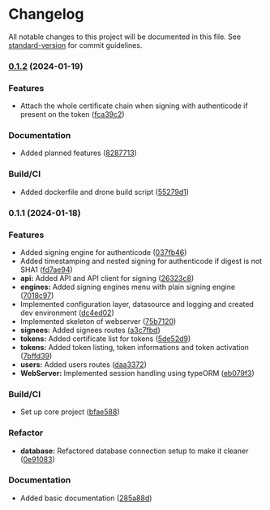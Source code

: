 # Changelog

All notable changes to this project will be documented in this file. See [standard-version](https://github.com/conventional-changelog/standard-version) for commit guidelines.

### [0.1.2](https://github.com/gergof/signo/compare/v0.1.1...v0.1.2) (2024-01-19)


### Features

* Attach the whole certificate chain when signing with authenticode if present on the token ([fca39c2](https://github.com/gergof/signo/commit/fca39c2a94aeab5b5f5af71308928956c4c08b22))


### Documentation

* Added planned features ([8287713](https://github.com/gergof/signo/commit/82877132cd38bb87bb4867c67543daf7899cf4d6))


### Build/CI

* Added dockerfile and drone build script ([55279d1](https://github.com/gergof/signo/commit/55279d1f2e449b907e93573a31235e182e97984b))

### 0.1.1 (2024-01-18)


### Features

* Added signing engine for authenticode ([037fb46](https://github.com/gergof/signo/commit/037fb461b4800bead723af6f7d783b3194b5493b))
* Added timestamping and nested signing for authenticode if digest is not SHA1 ([fd7ae94](https://github.com/gergof/signo/commit/fd7ae949af79aa6df00f3a0c7abe51087420ec13))
* **api:** Added API and API client for signing ([26323c8](https://github.com/gergof/signo/commit/26323c8b41d52d49f353ff1b48065402a2555ce5))
* **engines:** Added signing engines menu with plain signing engine ([7018c97](https://github.com/gergof/signo/commit/7018c97abcecade3dee44148d160bac4eae0556f))
* Implemented configuration layer, datasource and logging and created dev environment ([dc4ed02](https://github.com/gergof/signo/commit/dc4ed029ce48b5fe4eb06db3ecf69b9480ae4636))
* Implemented skeleton of webserver ([75b7120](https://github.com/gergof/signo/commit/75b71207849e92bb1bf0fc55f940ab2cfceefdee))
* **signees:** Added signees routes ([a3c7fbd](https://github.com/gergof/signo/commit/a3c7fbdc162f7839aeaebc0bc85c0fbf565f3fc4))
* **tokens:** Added certificate list for tokens ([5de52d9](https://github.com/gergof/signo/commit/5de52d988d241eed3fae65c0b6b3ddf485cdcaac))
* **tokens:** Added token listing, token informations and token activation ([7bffd39](https://github.com/gergof/signo/commit/7bffd3915db4e8f9492dc4a0419ac24a2ae6fcba))
* **users:** Added users routes ([daa3372](https://github.com/gergof/signo/commit/daa337271522467de18e69385076d9f28525c812))
* **WebServer:** Implemented session handling using typeORM ([eb079f3](https://github.com/gergof/signo/commit/eb079f38f62f7c3811557a24b4f8a03d179538da))


### Build/CI

* Set up core project ([bfae588](https://github.com/gergof/signo/commit/bfae5889134dc3e2ab445621cbd091fb6ae2dae8))


### Refactor

* **database:** Refactored database connection setup to make it cleaner ([0e91083](https://github.com/gergof/signo/commit/0e91083012359b99f55cad97f8a40454bfb686c9))


### Documentation

* Added basic documentation ([285a88d](https://github.com/gergof/signo/commit/285a88db2f7e838e404672f18a679ca454e31137))
